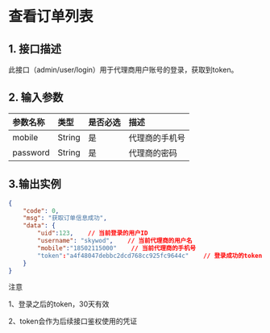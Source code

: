 # 查看订单列表

## 1. 接口描述

此接口（admin/user/login）用于代理商用户账号的登录，获取到token。

## 2. 输入参数

| 参数名称 | 类型 | 是否必选 | 描述 |
| :--- | :--- | :--- | :--- |
| mobile | String | 是 | 代理商的手机号 |
| password | String | 是 | 代理商的密码 |

## 3.输出实例

```json
{
    "code": 0,
    "msg": "获取订单信息成功",
    "data": {
        "uid":123,    // 当前登录的用户ID
        "username": "skywod",    // 当前代理商的用户名
        "mobile":"18502115000"    // 当前代理商的手机号
        "token":"a4f48047debbc2dcd768cc925fc9644c"    // 登录成功的token
    }
}
```



注意

1、登录之后的token，30天有效

2、token会作为后续接口鉴权使用的凭证

